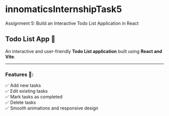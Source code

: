 # innomaticsInternshipTask5
Assignment 5: Build an Interactive Todo List Application in React

## Todo List App 📝

An interactive and user-friendly **Todo List application** built using **React and Vite**.

---

### Features 🚀:
✅ Add new tasks  
✅ Edit existing tasks  
✅ Mark tasks as completed  
✅ Delete tasks  
✅ Smooth animations and responsive design 
